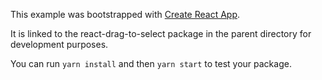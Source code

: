This example was bootstrapped with [Create React App](https://github.com/facebook/create-react-app).

It is linked to the react-drag-to-select package in the parent directory for development purposes.

You can run `yarn install` and then `yarn start` to test your package.
